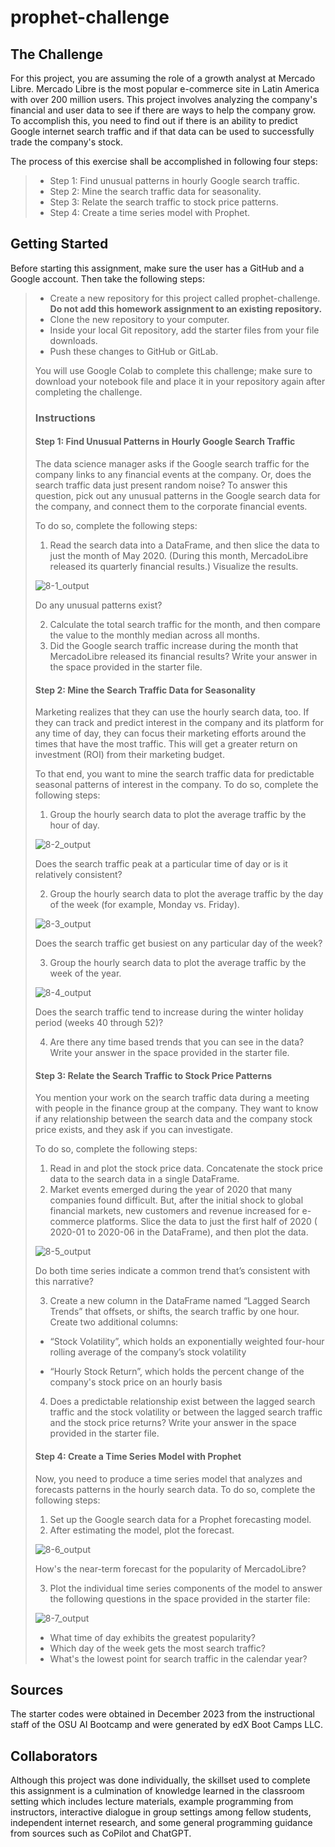 # prophet-challenge
## The Challenge
For this project, you are assuming the role of a growth analyst at Mercado
Libre. Mercado Libre is the most popular e-commerce site in Latin America with
over 200 million users. This project involves analyzing the company's financial
and user data to see if there are ways to help the company grow. To accomplish
this, you need to find out if there is an ability to predict Google internet
search traffic and if that data can be used to successfully trade the company's
stock.

The process of this exercise shall be accomplished in following four steps:
>-  Step 1: Find unusual patterns in hourly Google search traffic.
>-  Step 2: Mine the search traffic data for seasonality.
>-  Step 3: Relate the search traffic to stock price patterns.
>-  Step 4: Create a time series model with Prophet.

## Getting Started
Before starting this assignment, make sure the user has a GitHub and a Google
account. Then take the following steps:
>-  Create a new repository for this project called prophet-challenge. 
>   **Do not add this homework assignment to an existing repository.**
>-  Clone the new repository to your computer.
>-  Inside your local Git repository, add the starter files from your file 
>   downloads.
>-  Push these changes to GitHub or GitLab.
>
>You will use Google Colab to complete this challenge; make sure to download
>your notebook file and place it in your repository again after completing the
>challenge.
>
>### Instructions
>#### Step 1: Find Unusual Patterns in Hourly Google Search Traffic
>The data science manager asks if the Google search traffic for the company
>links to any financial events at the company. Or, does the search traffic
>data just present random noise? To answer this question, pick out any
>unusual patterns in the Google search data for the company, and connect them
>to the corporate financial events.
>
>   To do so, complete the following steps:
>   1. Read the search data into a DataFrame, and then slice the data to just
>   the month of May 2020. (During this month, MercadoLibre released its
>   quarterly financial results.) Visualize the results.
> 
>![8-1_output](https://github.com/RAC-Git-Hub/prophet-challenge/blob/main/8-1_output.png?raw=true)
>
>Do any unusual patterns exist?
>
>   2. Calculate the total search traffic for the month, and then compare the
>   value to the monthly median across all months.
>   3. Did the Google search traffic increase during the month that MercadoLibre
>   released its financial results? Write your answer in the space provided in
>   the starter file.
>
>#### Step 2: Mine the Search Traffic Data for Seasonality
>Marketing realizes that they can use the hourly search data, too. If they
>can track and predict interest in the company and its platform for any time
>of day, they can focus their marketing efforts around the times that have
>the most traffic. This will get a greater return on investment (ROI) from
>their marketing budget.
>
>To that end, you want to mine the search traffic data for predictable seasonal
>patterns of interest in the company. To do so, complete the following steps:
>   1. Group the hourly search data to plot the average traffic by the hour of
>   day. 
>
>![8-2_output](https://github.com/RAC-Git-Hub/prophet-challenge/blob/main/8-2_output.png?raw=true)
>
>   Does the search traffic peak at a particular time of day or is it
>   relatively consistent?
>
>   2. Group the hourly search data to plot the average traffic by the day of
>   the week (for example, Monday vs. Friday).
>
>![8-3_output](https://github.com/RAC-Git-Hub/prophet-challenge/blob/main/8-3_output.png?raw=true)
>
>   Does the search traffic get busiest on any particular day of the week?
>
>   3. Group the hourly search data to plot the average traffic by the week of
>   the year. 
>
>![8-4_output](https://github.com/RAC-Git-Hub/prophet-challenge/blob/main/8-4_output.png?raw=true)
>
>Does the search traffic tend to increase during the winter holiday
>   period (weeks 40 through 52)?
>
>   4. Are there any time based trends that you can see in the data? Write your
>   answer in the space provided in the starter file.
>
>#### Step 3: Relate the Search Traffic to Stock Price Patterns
>You mention your work on the search traffic data during a meeting with people
>in the finance group at the company. They want to know if any relationship
>between the search data and the company stock price exists, and they ask if you
>can investigate.
>
>To do so, complete the following steps:
>   1. Read in and plot the stock price data. Concatenate the stock price data
>   to the search data in a single DataFrame.
>   2. Market events emerged during the year of 2020 that many companies found
>   difficult. But, after the initial shock to global financial markets, new
>   customers and revenue increased for e-commerce platforms. Slice the data to
>   just the first half of 2020 ( 2020-01 to 2020-06 in the DataFrame), and then
>   plot the data. 
>
>![8-5_output](https://github.com/RAC-Git-Hub/prophet-challenge/blob/main/8-5_output.png?raw=true)
>
>   Do both time series indicate a common trend that’s consistent
>   with this narrative?
>
>   3. Create a new column in the DataFrame named “Lagged Search Trends” that
>   offsets, or shifts, the search traffic by one hour. Create two additional
>   columns:
>-  “Stock Volatility”, which holds an exponentially weighted four-hour rolling
>   average of the company’s stock volatility
>
>-  “Hourly Stock Return”, which holds the percent change of the company's stock
>   price on an hourly basis
>
>   4. Does a predictable relationship exist between the lagged search traffic
>   and the stock volatility or between the lagged search traffic and the stock
>   price returns? Write your answer in the space provided in the starter file.
>
>#### Step 4: Create a Time Series Model with Prophet
>Now, you need to produce a time series model that analyzes and forecasts
>patterns in the hourly search data. To do so, complete the following steps:
>   1. Set up the Google search data for a Prophet forecasting model.
>   2. After estimating the model, plot the forecast. 
>
>![8-6_output](https://github.com/RAC-Git-Hub/prophet-challenge/blob/main/8-6_output.png?raw=true)
>
>   How's the near-term forecast for the popularity of MercadoLibre?
>
>   3. Plot the individual time series components of the model to answer the
>   following questions in the space provided in the starter file:
>
>![8-7_output](https://github.com/RAC-Git-Hub/prophet-challenge/blob/main/8-7_output.png?raw=true)
>
>-  What time of day exhibits the greatest popularity?
>-  Which day of the week gets the most search traffic?
>-  What's the lowest point for search traffic in the calendar year?
>
## Sources
The starter codes were obtained in December 2023 from the instructional staff of
the OSU AI Bootcamp and were generated by edX Boot Camps LLC.
## Collaborators
Although this project was done individually, the skillset used to complete this 
assignment is a culmination of knowledge learned in the classroom setting which
includes lecture materials, example programming from instructors, interactive
dialogue in group settings among fellow students, independent internet research,
and some general programming guidance from sources such as CoPilot and ChatGPT. 